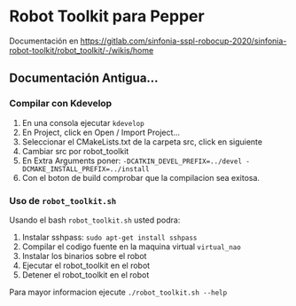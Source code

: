 # Robot Toolkit para Pepper

Documentación en https://gitlab.com/sinfonia-sspl-robocup-2020/sinfonia-robot-toolkit/robot_toolkit/-/wikis/home

## Documentación Antigua...

### Compilar con Kdevelop

1. En una consola ejecutar `kdevelop`
2. En Project, click en Open / Import Project...
3. Seleccionar el CMakeLists.txt de la carpeta src, click en siguiente
4. Cambiar src por robot_toolkit
5. En Extra Arguments poner: `-DCATKIN_DEVEL_PREFIX=../devel -DCMAKE_INSTALL_PREFIX=../install`
6. Con el boton de build comprobar que la compilacion sea exitosa. 

### Uso de `robot_toolkit.sh`

Usando el bash `robot_toolkit.sh`  usted podra:
1. Instalar sshpass: `sudo apt-get install sshpass`
2. Compilar el codigo fuente en la maquina virtual `virtual_nao`
3. Instalar los binarios sobre el robot
4. Ejecutar el robot_toolkit en el robot
5. Detener el robot_toolkit en el robot

Para mayor informacion ejecute `./robot_toolkit.sh --help`